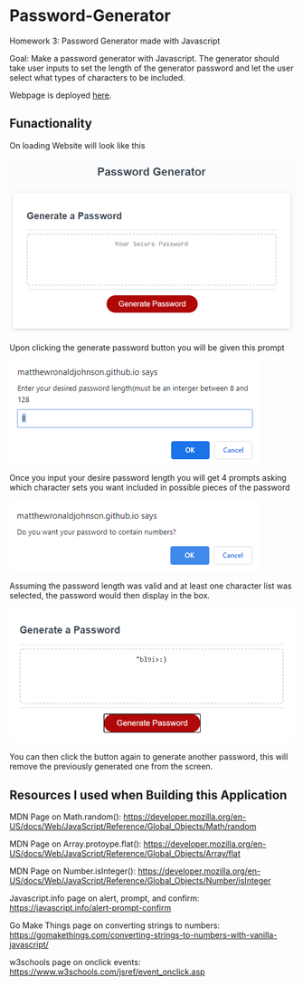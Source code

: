 # Password-Generator
Homework 3: Password Generator made with Javascript

Goal: Make a password generator with Javascript. The generator should take user inputs to set the length of the generator password and let the user select what types of characters to be included. 

Webpage is deployed [here](https://matthewronaldjohnson.github.io/Password-Generator/).

## Funactionality 

On loading Website will look like this

![default view](https://raw.githubusercontent.com/MatthewRonaldJohnson/Password-Generator/main/assets/img/Default-Screen.PNG)

Upon clicking the generate password button you will be given this prompt

![password length prompt](https://raw.githubusercontent.com/MatthewRonaldJohnson/Password-Generator/main/assets/img/passWordLength.PNG)

Once you input your desire password length you will get 4 prompts asking which character sets you want included in possible pieces of the password

![Character List select prompt](https://raw.githubusercontent.com/MatthewRonaldJohnson/Password-Generator/main/assets/img/char-list-select.PNG)

Assuming the password length was valid and at least one character list was selected, the password would then display in the box. 

![Generated Password Example](https://raw.githubusercontent.com/MatthewRonaldJohnson/Password-Generator/main/assets/img/generated-password.PNG)

You can then click the button again to generate another password, this will remove the previously generated one from the screen.

## Resources I used when Building this Application

MDN Page on Math.random(): https://developer.mozilla.org/en-US/docs/Web/JavaScript/Reference/Global_Objects/Math/random

MDN Page on Array.protoype.flat(): https://developer.mozilla.org/en-US/docs/Web/JavaScript/Reference/Global_Objects/Array/flat

MDN Page on Number.isInteger(): https://developer.mozilla.org/en-US/docs/Web/JavaScript/Reference/Global_Objects/Number/isInteger

Javascript.info page on alert, prompt, and confirm: https://javascript.info/alert-prompt-confirm

Go Make Things page on converting strings to numbers: https://gomakethings.com/converting-strings-to-numbers-with-vanilla-javascript/

w3schools page on onclick events: https://www.w3schools.com/jsref/event_onclick.asp
